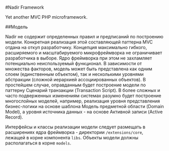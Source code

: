 #Nadir Framework

Yet another MVC PHP microframework.

##Модель

Nadir не содержит определенных правил и предписаний по построению модели.
Конкретная реализация этой составляющей паттерна MVC отдана на откуп разработчику.
Концепция максимально гибкого, расширяемого и масштабируемого микрофреймворка не 
ограничивает разработчика в выборе. Ядро фреймворка при этом не захламляет потенциально 
неиспользуемый функционал. В зависимости от множества факторов, модель может быть 
представлена как одним слоем (единственным объектом), так и несколькими уровнями 
абстракции (сложной иерархией ассоциированных объектов). В простейшем случае,
оправданным будет построение модели по паттерну Сценарий транзакции (Transaction 
Script). В более сложных и часто подверженных изменениям системах разумно будет
построение многослойных моделей, например, реализация уровня представления 
бизнес-логики на основе шаблона Модель предметной области (Domain Model), а уровня
источника данных  - на основе Активной записи (Active Record).

Интерфейсы и классы реализации модели следует размещать в расширениях ядра
фреймворка - директории `/extensions/core`, лежащей в корне компонента `libs`. 
Объекты модели должны располагаться в корне `models`.

